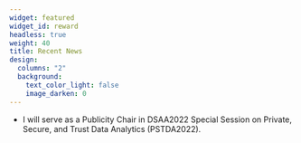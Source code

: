 ```yaml
---
widget: featured
widget_id: reward
headless: true
weight: 40
title: Recent News
design:
  columns: "2"
  background:
    text_color_light: false
    image_darken: 0
---
```

<!--StartFragment-->

* I will serve as a Publicity Chair in DSAA2022 Special Session on Private, Secure, and Trust Data Analytics (PSTDA2022).

<!--EndFragment-->
